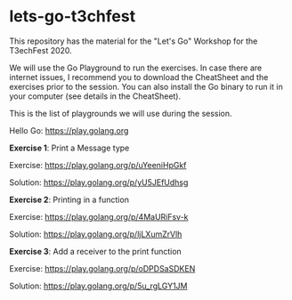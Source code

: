# lets-go-t3chfest

This repository has the material for the "Let's Go" Workshop for the T3echFest 2020.

We will use the Go Playground to run the exercises. In case there are internet issues, I recommend you to download the CheatSheet and the exercises prior to the session. You can also install the Go binary to run it in your computer (see details in the CheatSheet).

This is the list of playgrounds we will use during the session.

Hello Go: https://play.golang.org

**Exercise 1**: Print a Message type

Exercise: https://play.golang.org/p/uYeeniHpGkf

Solution: https://play.golang.org/p/yU5JEfUdhsg

**Exercise 2**: Printing in a function

Exercise: https://play.golang.org/p/4MaURiFsv-k

Solution: https://play.golang.org/p/ljLXumZrVlh

**Exercise 3**: Add a receiver to the print function

Exercise: https://play.golang.org/p/oDPDSaSDKEN

Solution: https://play.golang.org/p/5u_rgLGY1JM




